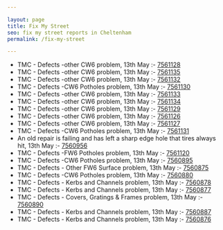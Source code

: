 ```yaml
---

layout: page
title: Fix My Street
seo: fix my street reports in Cheltenham
permalink: /fix-my-street

---
```


<!-- fix_marker starts -->

- TMC - Defects -other CW6 problem, 13th May :- [7561128](https://www.fixmystreet.com/report/7561128)
- TMC - Defects -other CW6 problem, 13th May :- [7561135](https://www.fixmystreet.com/report/7561135)
- TMC - Defects -other CW6 problem, 13th May :- [7561132](https://www.fixmystreet.com/report/7561132)
- TMC - Defects -CW6 Potholes  problem, 13th May :- [7561130](https://www.fixmystreet.com/report/7561130)
- TMC - Defects -other CW6 problem, 13th May :- [7561133](https://www.fixmystreet.com/report/7561133)
- TMC - Defects -other CW6 problem, 13th May :- [7561134](https://www.fixmystreet.com/report/7561134)
- TMC - Defects -other CW6 problem, 13th May :- [7561129](https://www.fixmystreet.com/report/7561129)
- TMC - Defects -other CW6 problem, 13th May :- [7561126](https://www.fixmystreet.com/report/7561126)
- TMC - Defects -other CW6 problem, 13th May :- [7561127](https://www.fixmystreet.com/report/7561127)
- TMC - Defects -CW6 Potholes  problem, 13th May :- [7561131](https://www.fixmystreet.com/report/7561131)
- An old repair is failing and has left a sharp edge hole that tires always hit, 13th May :- [7560956](https://www.fixmystreet.com/report/7560956)
- TMC - Defects -FW6 Potholes problem, 13th May :- [7561120](https://www.fixmystreet.com/report/7561120)
- TMC - Defects -CW6 Potholes  problem, 13th May :- [7560895](https://www.fixmystreet.com/report/7560895)
- TMC - Defects - Other FW6  Surface problem, 13th May :- [7560875](https://www.fixmystreet.com/report/7560875)
- TMC - Defects -CW6 Potholes  problem, 13th May :- [7560880](https://www.fixmystreet.com/report/7560880)
- TMC - Defects - Kerbs and Channels problem, 13th May :- [7560878](https://www.fixmystreet.com/report/7560878)
- TMC - Defects - Kerbs and Channels problem, 13th May :- [7560877](https://www.fixmystreet.com/report/7560877)
- TMC - Defects - Covers, Gratings & Frames problem, 13th May :- [7560890](https://www.fixmystreet.com/report/7560890)
- TMC - Defects - Kerbs and Channels problem, 13th May :- [7560887](https://www.fixmystreet.com/report/7560887)
- TMC - Defects - Kerbs and Channels problem, 13th May :- [7560876](https://www.fixmystreet.com/report/7560876)

<!-- fix_marker ends -->